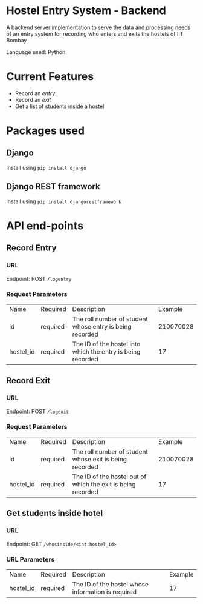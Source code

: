 # Hostel Entry System - Backend
A backend server implementation to serve the data and processing needs of an entry system for recording who enters and exits the hostels of IIT Bombay

Language used: Python

# Current Features
- Record an *entry*
- Record an *exit*
- Get a list of students inside a hostel

# Packages used
## Django
Install using `pip install django`
## Django REST framework
Install using `pip install djangorestframework`

# API end-points

## Record Entry
### URL
Endpoint: POST `/logentry`
### Request Parameters
<table>
    <tbody>
        <tr>
            <td>Name</td>
            <td>Required</td>
            <td>Description</td>
            <td>Example</td>
        </tr>
        <tr>
            <td>id</td>
            <td>required</td>
            <td>The roll number of student whose entry is being recorded</td>
            <td>210070028</td>
        </tr>
        <tr>
            <td>hostel_id</td>
            <td>required</td>
            <td>The ID of the hostel into which the entry is being recorded</td>
            <td>17</td>
        </tr>
    </tbody>
</table>

## Record Exit
### URL
Endpoint: POST `/logexit`
### Request Parameters
<table>
    <tbody>
        <tr>
            <td>Name</td>
            <td>Required</td>
            <td>Description</td>
            <td>Example</td>
        </tr>
        <tr>
            <td>id</td>
            <td>required</td>
            <td>The roll number of student whose exit is being recorded</td>
            <td>210070028</td>
        </tr>
        <tr>
            <td>hostel_id</td>
            <td>required</td>
            <td>The ID of the hostel out of which the exit is being recorded</td>
            <td>17</td>
        </tr>
    </tbody>
</table>

## Get students inside hotel
### URL
Endpoint: GET `/whosinside/<int:hostel_id>`
### URL Parameters
<table>
    <tbody>
        <tr>
            <td>Name</td>
            <td>Required</td>
            <td>Description</td>
            <td>Example</td>
        </tr>
        <tr>
            <td>hostel_id</td>
            <td>required</td>
            <td>The ID of the hostel whose information is required</td>
            <td>17</td>
        </tr>
    </tbody>
</table>